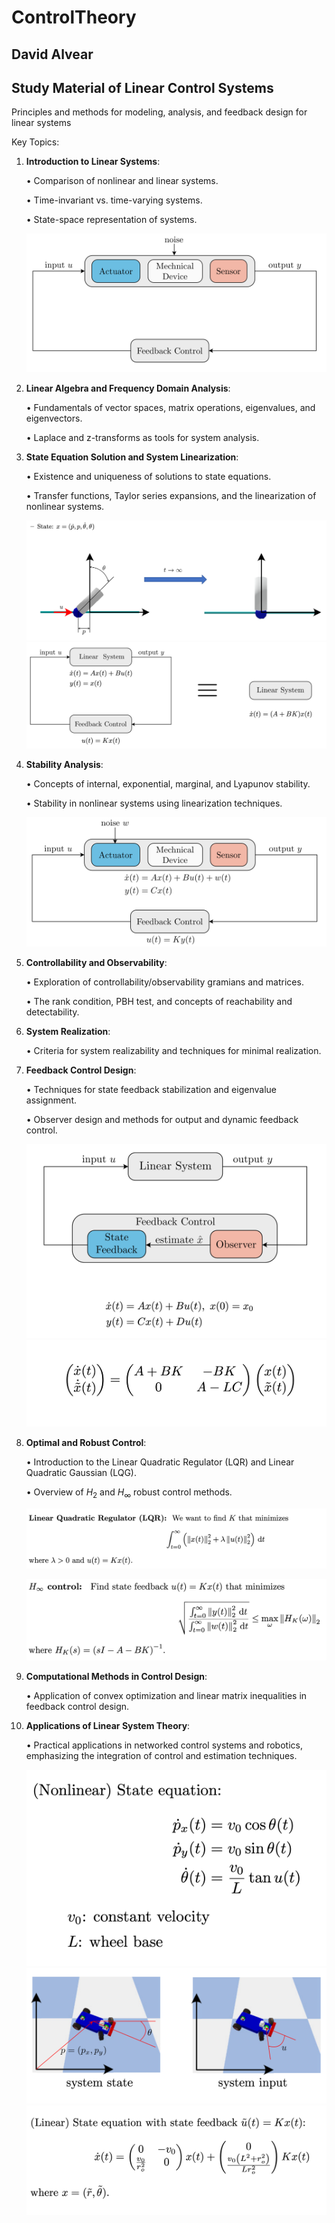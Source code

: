 # ControlTheory
## David Alvear
## Study Material of Linear Control Systems

Principles and methods for modeling, analysis, and feedback design for linear systems

Key Topics:

1.	**Introduction to Linear Systems**:

    •	Comparison of nonlinear and linear systems.

    •	Time-invariant vs. time-varying systems.

    •	State-space representation of systems.

    ![intro](assets/1_introduction.png)

2.	**Linear Algebra and Frequency Domain Analysis**:

    •	Fundamentals of vector spaces, matrix operations, eigenvalues, and eigenvectors.

    •	Laplace and z-transforms as tools for system analysis.

3.	**State Equation Solution and System Linearization**:

    •	Existence and uniqueness of solutions to state equations.
    
    •	Transfer functions, Taylor series expansions, and the linearization of nonlinear systems.

    ![ballbot](assets/2_ballbot.png)
    ![lc](assets/3_lc.png)

4.	**Stability Analysis**:

    •	Concepts of internal, exponential, marginal, and Lyapunov stability.

    •	Stability in nonlinear systems using linearization techniques.

    ![loop](assets/4_loop.png)

5.	**Controllability and Observability**:

    •	Exploration of controllability/observability gramians and matrices.

    •	The rank condition, PBH test, and concepts of reachability and detectability.

6.	**System Realization**:

    •	Criteria for system realizability and techniques for minimal realization.

7.	**Feedback Control Design**:

    •	Techniques for state feedback stabilization and eigenvalue assignment.

    •	Observer design and methods for output and dynamic feedback control.

    ![out](assets/6_output.png)
    ![outq](assets/7_output.png)

8.	**Optimal and Robust Control**:

    •	Introduction to the Linear Quadratic Regulator (LQR) and Linear Quadratic Gaussian (LQG).

    •	Overview of $H_2$ and $H_{\infty}$ robust control methods.

    ![lqr](assets/8_lqr.png)

    ![h](assets/5_hinf.png)

9.	**Computational Methods in Control Design**:

    •	Application of convex optimization and linear matrix inequalities in feedback control design.

10.	**Applications of Linear System Theory**:

    •	Practical applications in networked control systems and robotics, emphasizing the integration of control and estimation techniques.

    ![car](assets/9_car.png)
    ![car2](assets/10_car.png)
    ![car3](assets/11_car.png)

